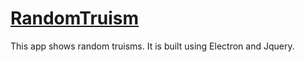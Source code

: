# [RandomTruism](https://ayildirim.github.io/RandomTruism/)
This app shows random truisms. It is built using Electron and Jquery.
